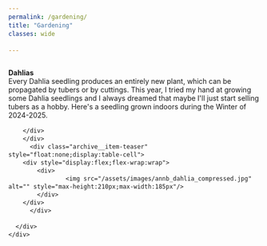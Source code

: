 ```yaml
---
permalink: /gardening/
title: "Gardening"
classes: wide

---
```


<div class="feature__wrapper" style="width:100%">
    <div class="feature__item--right">
      <div class="archive__item" style="display: table-row;width:100%">  
	<div class="archive__item-body" style="float:none;display:table-cell;vertical-align: top;">
	      <div class="archive__item-excerpt">
              <p><b> Dahlias </b><br /> Every Dahlia seedling produces an entirely new plant, which can be propagated by tubers or by cuttings. This year, I tried my hand at growing some Dahlia seedlings and I always dreamed that maybe I'll just start selling tubers as a hobby. Here's a seedling grown indoors during the Winter of 2024-2025.
		</p>
            	
		</div>
        </div>
          <div class="archive__item-teaser" style="float:none;display:table-cell">
		<div style="display:flex;flex-wrap:wrap">
			<div>
            		<img src="/assets/images/annb_dahlia_compressed.jpg" alt="" style="max-height:210px;max-width:185px"/>
			</div>
		</div>
          </div>
        
      </div>
    </div>
</div>
